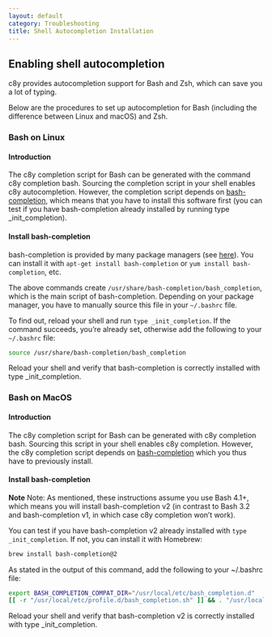 ```yaml
---
layout: default
category: Troubleshooting
title: Shell Autocompletion Installation
---
```


## Enabling shell autocompletion

c8y provides autocompletion support for Bash and Zsh, which can save you a lot of typing.

Below are the procedures to set up autocompletion for Bash (including the difference between Linux and macOS) and Zsh.


### Bash on Linux

#### Introduction

The c8y completion script for Bash can be generated with the command c8y completion bash. Sourcing the completion script in your shell enables c8y autocompletion.
However, the completion script depends on [bash-completion](https://github.com/scop/bash-completion), which means that you have to install this software first (you can test if you have bash-completion already installed by running type _init_completion).


#### Install bash-completion

bash-completion is provided by many package managers (see [here](https://github.com/scop/bash-completion#installation)). You can install it with `apt-get install bash-completion` or `yum install bash-completion`, etc.

The above commands create `/usr/share/bash-completion/bash_completion`, which is the main script of bash-completion. Depending on your package manager, you have to manually source this file in your `~/.bashrc` file.

To find out, reload your shell and run `type _init_completion`. If the command succeeds, you’re already set, otherwise add the following to your `~/.bashrc` file:


```bash
source /usr/share/bash-completion/bash_completion
```

Reload your shell and verify that bash-completion is correctly installed with type _init_completion.


### Bash on MacOS

#### Introduction

The c8y completion script for Bash can be generated with c8y completion bash. Sourcing this script in your shell enables c8y completion.
However, the c8y completion script depends on [bash-completion](https://github.com/scop/bash-completion) which you thus have to previously install.

#### Install bash-completion

**Note**
Note: As mentioned, these instructions assume you use Bash 4.1+, which means you will install bash-completion v2 (in contrast to Bash 3.2 and bash-completion v1, in which case c8y completion won’t work).

You can test if you have bash-completion v2 already installed with `type _init_completion`. If not, you can install it with Homebrew:

```bash
brew install bash-completion@2
```

As stated in the output of this command, add the following to your ~/.bashrc file:

```bash
export BASH_COMPLETION_COMPAT_DIR="/usr/local/etc/bash_completion.d"
[[ -r "/usr/local/etc/profile.d/bash_completion.sh" ]] && . "/usr/local/etc/profile.d/bash_completion.sh"
```

Reload your shell and verify that bash-completion v2 is correctly installed with type _init_completion.
